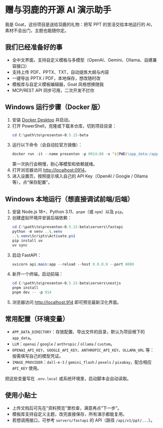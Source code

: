 
# 赠与羽鹿的开源 AI 演示助手

我是 Goat，这份项目是送给羽鹿的礼物：把写 PPT 的苦活交给本地运行的 AI，素材不会出门，主题也能随你定。

## 我们已经准备好的事
- 全中文界面，支持自定义模板与多模型（OpenAI、Gemini、Ollama、自建兼容接口）
- 支持上传 PDF、PPTX、TXT，自动提炼大纲与内容
- 一键导出 PPTX / PDF，本地保存，想改随时改
- 模板库与自定义模板编辑器，Goat 风格想换随我
- MCP/REST API 同步可用，二次开发不拦你

## Windows 运行步骤（Docker 版）
1. 安装 [Docker Desktop](https://www.docker.com/products/docker-desktop/) 并启动。
2. 打开 PowerShell，克隆或下载本仓库，切到项目目录：
   ```powershell
   cd C:\path\to\presenton-0.5.15-beta
   ```
3. 运行以下命令（会自动拉官方镜像）：
   ```powershell
   docker run -it --name presenton -p 0914:80 -v "${PWD}\app_data:/app_data" ghcr.io/presenton/presenton:latest
   ```
   第一次执行会稍慢，耐心等模型和依赖就绪。
4. 打开浏览器访问 [http://localhost:0914](http://localhost:0914)。
5. 进入设置页，按照提示填入自己的 API Key（OpenAI / Google / Ollama 等），点“保存配置”。

## Windows 本地运行（想直接调试前端/后端）
1. 安装 Node.js 18+、Python 3.11、`pnpm`（或 `npm`）以及 `pip`。
2. 创建虚拟环境并安装后端依赖：
   ```powershell
   cd C:\path\to\presenton-0.5.15-beta\servers\fastapi
   python -m venv ..\.venv
   ..\.venv\Scripts\Activate.ps1
   pip install uv
   uv sync
   ```
3. 启动 FastAPI：
   ```powershell
   uvicorn api.main:app --reload --host 0.0.0.0 --port 8000
   ```
4. 新开一个终端，启动前端：
   ```powershell
   cd C:\path\to\presenton-0.5.15-beta\servers\nextjs
   pnpm install
   pnpm dev -- -p 914
   ```
5. 浏览器访问 [http://localhost:914](http://localhost:914) 即可预览最新汉化界面。

## 常用配置（环境变量）
- `APP_DATA_DIRECTORY`：存放配置、导出文件的目录，默认为项目根下的 `app_data`。
- `LLM`：`openai` / `google` / `anthropic` / `ollama` / `custom`。
- `OPENAI_API_KEY`、`GOOGLE_API_KEY`、`ANTHROPIC_API_KEY`、`OLLAMA_URL` 等：按需填写自己的模型凭证。
- `IMAGE_PROVIDER`：`dall-e-3` / `gemini_flash` / `pexels` / `pixabay`，配合相应 `API_KEY` 使用。

把这些变量写在 `.env.local` 或系统环境里，启动脚本会自动读取。

## 使用小贴士
- 上传文档后可先在“资料预览”里检查，满意再点“下一步”。
- 模板库支持自定义主题，改完直接保存，所有演示都能复用。
- 若想调用接口，可参考 `servers/fastapi` 的 API（路径 `/api/v1/ppt/...`）。


